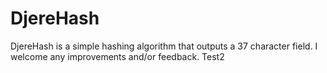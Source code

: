 DjereHash
=========

DjereHash is a simple hashing algorithm that outputs a 37 character field. I welcome any improvements and/or feedback. Test2
